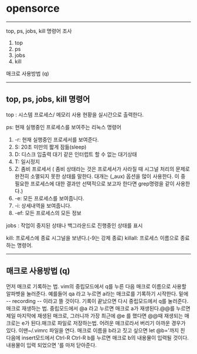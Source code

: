 # opensorce
--------------------------------------------------------------
top, ps, jobs, kill 명령어 조사
1) top
2) ps
3) jobs
4) kill

매크로 사용방법 (q)

--------------------------------------------------------------
top, ps, jobs, kill 명령어
--------------------------------------------------------------
top : 시스템 프로세스/ 메모리 사용 현황을 실시간으로 출력한다.

ps: 현재 실행중인 프로세스를 보여주는 리눅스 명령어
1) -r: 현재 실행중인 프로세서를 보여준다.
2) S: 20초 미만의 짧게 잠듦(sleep)
3) D: 디스크 입출력 대기 같은 인터럽트 할 수 없는 대기상태
4) T: 일시정지
5) Z: 좀비 프로세서 ( 좀비 상태라는 것은 프로세서가 사라질 때 시그널 처리의 문제로 완전히 소멸되지 못한 상태를 말한다. 대개는 (_aux) 옵션을 많이 사용한다. 이 중 필요한 프로세스에 대한 결과만 선택적으로 보고자 한다면 grep명령을 같이 사용한다.)
6) -e: 모든 프로세스를 보여줍니다.
7) -i: 상세내역을 보여줍니다.
8) -ef: 모든 프로세스의 모든 정보

jobs : 작업이 중지된 상태나 백그라운드로 진행중인 상태를 표시

kill: 프로세스에 종료 시그널을 보낸다.(-9는 강제 종료)
killall: 프로세스 이름으로 종료하는 명령어.

--------------------------------------------------------------
매크로 사용방법 (q)
--------------------------------------------------------------
먼저 매크로 기록하는 법. vim의 중립모드에서 q를 누른 다음 매크로 이름으로 사용할 알파벳을 눌러준다. 예를들어 qa 라고 누르면 a라는 매크로를 기록하기 시작한다. 밑에 -- recording -- 이라고 뜰 것이다. 기록이 끝났으면 다시 중립모드에서 q를 눌러준다.매크로 재생하는 법. 중립모드에서 @a 라고 누르면 매크로 a가 재생된다.@@를 누르면 제일 마지막에 재생된 매크로, 그러니까 가장 최근에  @e 를 했다면 @@때 재생되는 매크로는 e가 된다.매크로 파일로 저장하는법. 어려운 매크로라서 버리기 아까운 경우가 있다. 이땐~/.vimrc 파일을 연다. 매크로 이름을 b라고 짓고 싶으면 let @b='까지 친 다음에 insert모드에서 Ctrl-R Ctrl-R b를 누르면 매크로 b의 내용물이 입력될 것이다. 내용물이 입력 되었으면 '를 마저 닫아준다.
